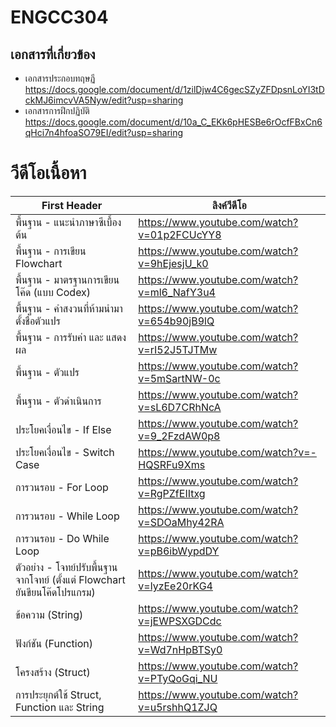 # ENGCC304

## เอกสารที่เกี่ยวข้อง
* เอกสารประกอบทฤษฏี https://docs.google.com/document/d/1zilDjw4C6gecSZyZFDpsnLoYI3tDckMJ6imcvVA5Nyw/edit?usp=sharing
* เอกสารการฝึกปฏิบัติ https://docs.google.com/document/d/10a_C_EKk6pHESBe6rOcfFBxCn6qHci7n4hfoaSO79EI/edit?usp=sharing

# วีดีโอเนื้อหา

First Header | ลิงค์วีดีโอ
------------ | -------------
พื้นฐาน - แนะนำภาษาซีเบื้องต้น | https://www.youtube.com/watch?v=01p2FCUcYY8
พื้นฐาน - การเขียน Flowchart | https://www.youtube.com/watch?v=9hEjesjU_k0
พื้นฐาน - มาตรฐานการเขียนโค๊ด (แบบ Codex) | https://www.youtube.com/watch?v=ml6_NafY3u4
พื้นฐาน - คำสงวนที่ห้ามนำมาตั้งชื่อตัวแปร | https://www.youtube.com/watch?v=654b90jB9lQ
พื้นฐาน - การรับค่า และ แสดงผล | https://www.youtube.com/watch?v=rI52J5TJTMw
พื้นฐาน - ตัวแปร | https://www.youtube.com/watch?v=5mSartNW-0c
พื้นฐาน - ตัวดำเนินการ | https://www.youtube.com/watch?v=sL6D7CRhNcA
ประโยคเงื่อนไข - If Else | https://www.youtube.com/watch?v=9_2FzdAW0p8
ประโยคเงื่อนไข - Switch Case | https://www.youtube.com/watch?v=-HQSRFu9Xms
การวนรอบ - For Loop | https://www.youtube.com/watch?v=RgPZfEIItxg
การวนรอบ - While Loop | https://www.youtube.com/watch?v=SDOaMhy42RA
การวนรอบ - Do While Loop | https://www.youtube.com/watch?v=pB6ibWypdDY
ตัวอย่าง - โจทย์ปรับพื้นฐานจากโจทย์ (ตั้งแต่ Flowchart ยันขียนโค๊ดโปรแกรม) | https://www.youtube.com/watch?v=lyzEe20rKG4
ข้อความ (String) | https://www.youtube.com/watch?v=jEWPSXGDCdc
ฟังก์ชัน (Function) | https://www.youtube.com/watch?v=Wd7nHpBTSy0
โครงสร้าง (Struct) | https://www.youtube.com/watch?v=PTyQoGqi_NU
การประยุกต์ใช้ Struct, Function และ String | https://www.youtube.com/watch?v=u5rshhQ1ZJQ
